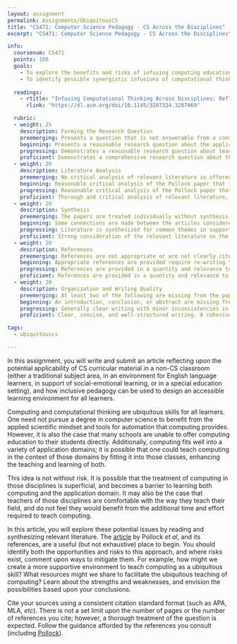 ```yaml
---
layout: assignment
permalink: Assignments/UbiquitousCS
title: "CS471: Computer Science Pedagogy - CS Across the Disciplines"
excerpt: "CS471: Computer Science Pedagogy - CS Across the Disciplines"

info:
  coursenum: CS471
  points: 100
  goals:
    - To explore the benefits and risks of infusing computing education and computational thinking into the teaching and learning of other disciplines
    - To identify possible synergistic infusions of computational thinking across the disciplines, and to expand upon one in depth
    
  readings:
    - rtitle: "Infusing Computational Thinking Across Disciplines: Reflections & Lessons Learned"
      rlink: "https://dl.acm.org/doi/10.1145/3287324.3287469"

  rubric:
  - weight: 25
    description: Forming the Research Question
    preemerging: Presents a question that is not answerable from a consideration of research literature (for example, a superficial statement of opinion).
    beginning: Presents a reasonable research question about the applicability of CS across the disciplines, but presents the question in a one-sided way (such that the answer is trivially in the affirmative or in the negative).
    progressing: Demonstrates a reasonable research question about teaching and learning CS across the disciplines.  A thesis statement is provided in response to the research question.
    proficient: Demonstrates a comprehensive research question about the applicability of CS curricular material in non-CS classrooms, inclusive pedagogy, and the potential risks and opportunities.  A thesis statement is provided in response to the research question.
  - weight: 20
    description: Literature Analysis
    preemerging: No critical analysis of relevant literature is offered in support of the research question and/or thesis statement.
    beginning: Reasonable critical analysis of the Pollock paper that is considered in the context of the research question and thesis statement.
    progressing: Reasonable critical analysis of the Pollock paper that is considered in the context of the research question and thesis statement, and at least a summary level of detail about other relevant literature.
    proficient: Thorough and critical analysis of relevant literature, including the article by Pollock, that identifies key themes, contradictions, and gaps in the literature.
  - weight: 20
    description: Synthesis
    preemerging: The papers are treated individually without synthesis or conclusions with respect to the research question.
    beginning: Some connections are made between the articles considered that support the research question in the form of a survey.
    progressing: Literature is synthesized for common themes in support of the research question and thesis statement.
    proficient: Strong consideration of the relevant literature on the whole to propose well-considered opportunities, risks, and mitigation strategies. Demonstrates creativity and insight in envisioning possibilities.
  - weight: 20
    description: References
    preemerging: References are not appropriate or are not clearly cited in the paper.
    beginning: Appropriate references are provided require re-writing to provide proper citations.
    progressing: References are provided in a quantity and relevance to suggest cohesion.  Few errors in the use of a citation standard.
    proficient: References are provided in a quantity and relevance to support the theme of the paper.  Consistent use of a citation standard format (e.g., APA, MLA).   
  - weight: 20
    description: Organization and Writing Quality
    preemerging: At least two of the following are missing from the paper, or are written in an unclear manner - introduction, conclusion, and abstract.
    beginning: An introduction, conclusion, or abstract are missing from the paper.  Writing lacks formality, structure, and/or syntax.
    progressing: Generally clear writing with minor inconsistencies in structure or citation format. Few grammatical errors. A cohesive abstract, introduction, and conclusion are provided.
    proficient: Clear, concise, and well-structured writing. A cohesive abstract, introduction, and conclusion are provided.  Error-free grammar and syntax.     

tags:
  - ubiquitouscs

---
```


In this assignment, you will write and submit an article reflecting upon the potential applicability of CS curricular material in a non-CS classroom (either a traditional subject area, in an environment for English language learners, in support of social-emotional learning, or in a special education setting), and how inclusive pedagogy can be used to design an accessible learning environment for all learners.

Computing and computational thinking are ubiquitous skills for all learners.  One need not pursue a degree in computer science to benefit from the applied scientific mindset and tools for automation that computing provides.  However, it is also the case that many schools are unable to offer computing education to their students directly.  Additionally, computing fits well into a variety of application domains; it is possible that one could teach computing in the context of those domains by fitting it into those classes, enhancing the teaching and learning of both.

This idea is not without risk.  It is possible that the treatment of computing in those disciplines is superficial, and becomes a barrier to learning both computing and the application domain.  It may also be the case that teachers of those disciplines are comfortable with the way they teach their field, and do not feel they would benefit from the additional time and effort required to teach computing.  

In this article, you will explore these potential issues by reading and synthesizing relevant literature.  The [article](https://dl.acm.org/doi/10.1145/3287324.3287469) by Pollock *et al*, and its references, are a useful (but not exhaustive) place to begin.  You should identify both the opportunities and risks to this approach, and where risks exist, comment upon ways to mitigate them.  For example, how might we create a more supportive environment to teach computing as a ubiquitous skill?  What resources might we share to facilitate the ubiquitous teaching of computing?  Learn about the strengths and weaknesses, and envision the possibilities based upon your conclusions.

Cite your sources using a consistent citation standard format (such as APA, MLA, *etc*).  There is not a set limit upon the number of pages or the number of references you cite; however, a thorough treatment of the question is expected.  Follow the guidance afforded by the references you consult (including [Pollock](https://dl.acm.org/doi/10.1145/3287324.3287469)). 